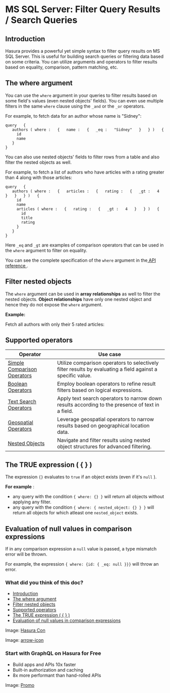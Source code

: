 # MS SQL Server: Filter Query Results / Search Queries

## Introduction​

Hasura provides a powerful yet simple syntax to filter query results on MS SQL Server. This is useful for building
search queries or filtering data based on some criteria. You can utilize arguments and operators to filter results based
on equality, comparison, pattern matching, etc.

## The where argument​

You can use the `where` argument in your queries to filter results based on some field's values (even nested objects'
fields). You can even use multiple filters in the same `where` clause using the `_and` or the `_or` operators.

For example, to fetch data for an author whose name is "Sidney":

```
query   {
   authors ( where :   {   name :   {   _eq :   "Sidney"   }   } )   {
     id
     name
   }
}
```

You can also use nested objects' fields to filter rows from a table and also filter the nested objects as well.

For example, to fetch a list of authors who have articles with a rating greater than 4 along with those articles:

```
query   {
   authors ( where :   {   articles :   {   rating :   {   _gt :   4   }   }   } )   {
     id
     name
     articles ( where :   {   rating :   {   _gt :   4   }   } )   {
       id
       title
       rating
     }
   }
}
```

Here `_eq` and `_gt` are examples of comparison operators that can be used in the `where` argument to filter on
equality.

You can see the complete specification of the `where` argument in the[ API reference ](https://hasura.io/docs/latest/api-reference/graphql-api/query/#whereexp).

## Filter nested objects​

The `where` argument can be used in **array relationships** as well to filter the nested objects. **Object
relationships** have only one nested object and hence they do not expose the `where` argument.

 **Example:** 

Fetch all authors with only their 5 rated articles:

## Supported operators​

| Operator | Use case |
|---|---|
| [ Simple Comparison Operators ](https://hasura.io/docs/latest/queries/ms-sql-server/filters/comparison-operators/) | Utilize comparison operators to selectively filter results by evaluating a field against a specific value. |
| [ Boolean Operators ](https://hasura.io/docs/latest/queries/ms-sql-server/filters/boolean-operators/) | Employ boolean operators to refine result filters based on logical expressions. |
| [ Text Search Operators ](https://hasura.io/docs/latest/queries/ms-sql-server/filters/text-search-operators/) | Apply text search operators to narrow down results according to the presence of text in a field. |
| [ Geospatial Operators ](https://hasura.io/docs/latest/queries/ms-sql-server/filters/geospatial-operators/) | Leverage geospatial operators to narrow results based on geographical location data. |
| [ Nested Objects ](https://hasura.io/docs/latest/queries/ms-sql-server/filters/using-nested-objects/) | Navigate and filter results using nested object structures for advanced filtering. |


## The TRUE expression ( { } )​

The expression `{}` evaluates to `true` if an object exists (even if it's `null` ).

 **For example** :

- any query with the condition `{ where: {} }` will return all objects without applying any filter.
- any query with the condition `{ where: { nested_object: {} } }` will return all objects for which atleast one `nested_object` exists.


## Evaluation of null values in comparison expressions​

If in any comparison expression a `null` value is passed, a type mismatch error will be thrown.

For example, the expression `{ where: {id: { _eq: null }}}` will throw an error.

### What did you think of this doc?

- [ Introduction ](https://hasura.io/docs/latest/queries/ms-sql-server/filters/index/#introduction)
- [ The where argument ](https://hasura.io/docs/latest/queries/ms-sql-server/filters/index/#the-where-argument)
- [ Filter nested objects ](https://hasura.io/docs/latest/queries/ms-sql-server/filters/index/#ms-sql-server-nested-filter)
- [ Supported operators ](https://hasura.io/docs/latest/queries/ms-sql-server/filters/index/#supported-operators)
- [ The TRUE expression ( { } ) ](https://hasura.io/docs/latest/queries/ms-sql-server/filters/index/#ms-sql-server-true-expression)
- [ Evaluation of null values in comparison expressions ](https://hasura.io/docs/latest/queries/ms-sql-server/filters/index/#ms-sql-server-null-value-evaluation)


Image: [ Hasura Con ](https://res.cloudinary.com/dh8fp23nd/image/upload/v1686154570/hasura-con-2023/has-con-light-date_r2a2ud.png)

Image: [ arrow-icon ](https://res.cloudinary.com/dh8fp23nd/image/upload/v1683723549/main-web/chevron-right_ldbi7d.png)

### Start with GraphQL on Hasura for Free

- Build apps and APIs 10x faster
- Built-in authorization and caching
- 8x more performant than hand-rolled APIs


Image: [ Promo ](https://hasura.io/docs/assets/images/hasura-free-ff60e409244e0ea12b5a3045d1a9096b.png)